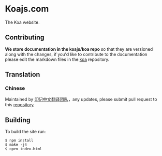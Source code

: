 # Koajs.com

  The Koa website.

## Contributing

 __We store documentation in the koajs/koa repo__ so that they are versioned along with the changes, if you'd like to contribute to the documentation please
 edit the markdown files in the [koa](https://github.com/koajs/koa/tree/master/docs)
 repository. 
 
 ## Translation
 ### Chinese
 Maintained by [印记中文翻译团队](https://docschina.org/)，any updates, please submit pull request to this [repository](https://github.com/docschina/koa)

## Building

  To build the site run:

```
$ npm install
$ make -j4
$ open index.html
```
